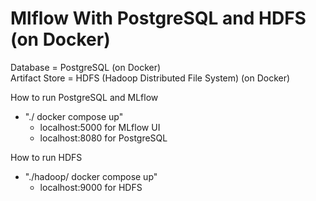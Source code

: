 # Mlflow With PostgreSQL and HDFS (on Docker)

Database = PostgreSQL (on Docker) </br>
Artifact Store = HDFS (Hadoop Distributed File System) (on Docker) </br>

How to run PostgreSQL and MLflow </br>
* "./ docker compose up" </br>
  * localhost:5000 for MLflow UI
  * localhost:8080 for PostgreSQL

How to run HDFS </br>
* "./hadoop/ docker compose up" </br>
  * localhost:9000 for HDFS
